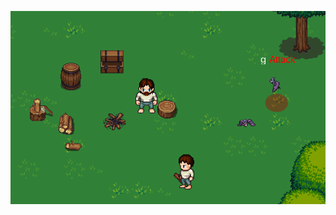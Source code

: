 
![Gameplay screenshot][screenshot0]

[screenshot0]: https://raw.githubusercontent.com/MaxOw/RuneSlayer-media0/master/screenshoot0_cropped.png
